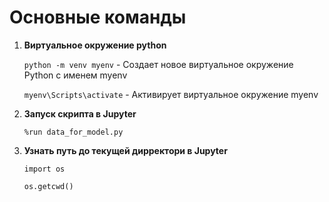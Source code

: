 # **Основные команды**

1) **Виртуальное окружение python**

   `python -m venv myenv` - Создает новое виртуальное окружение Python с именем myenv

   `myenv\Scripts\activate` - Активирует виртуальное окружение myenv

2) **Запуск скрипта в Jupyter**
   
   `%run data_for_model.py`

3) **Узнать путь до текущей дирректори в Jupyter**

   `import os`
   
   `os.getcwd()`


